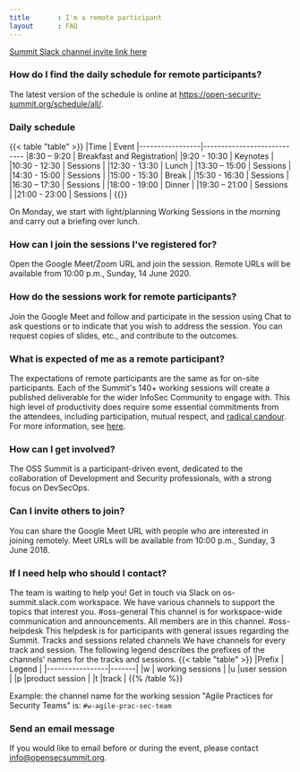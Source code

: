 ```yaml
---
title       : I'm a remote participant
layout      : FAQ
---
```


<a href="https://join.slack.com/t/os-summit/shared_invite/enQtNTUwMzczMjc1NDQxLTk3OTQxNzM1YzdkNGNjMDMwMGYwN2UxZjFlNGUxMjVkMGVlM2NmMTA5YjkwNDJiZTg0MmEwZDhkMjg1OGZiZjU" class="remote_participant"> Summit Slack channel invite link <span>here</span></a>
   
### How do I find the daily schedule for remote participants?

The latest version of the schedule is online at https://open-security-summit.org/schedule/all/.

### Daily schedule 

{{< table "table" >}}
|Time             | Event
|-----------------|----------------------------
|8:30 – 9:20      | Breakfast and Registration|
|9:20 - 10:30     | Keynotes                  |
|10:30 - 12:30    | Sessions                  |
|12:30 - 13:30    | Lunch                     |
|13:30 – 15:00    | Sessions                  |
|14:30 - 15:00    | Sessions                  |
|15:00 - 15:30    | Break                     |
|15:30 - 16:30    | Sessions                  |
|16:30 – 17:30    | Sessions                  |
|18:00 - 19:00    | Dinner                    |
|19:30 – 21:00    | Sessions                  |
|21:00 - 23:00    | Sessions                  |
{{</table>}}

On Monday, we start with light/planning Working Sessions in the morning and carry out a briefing over lunch.

### How can I join the sessions I've registered for?
Open the Google Meet/Zoom URL and join the session.
Remote URLs will be available from 10:00 p.m., Sunday, 14 June 2020.

### How do the sessions work for remote participants?
Join the Google Meet and follow and participate in the session using Chat to ask questions or to indicate that you wish to address the session. You can request copies of slides, etc., and contribute to the outcomes.

### What is expected of me as a remote participant?
The expectations of remote participants are the same as for on-site participants. Each of the Summit's 140+ working sessions will create a published deliverable for the wider InfoSec Community to engage with. This high level of productivity does require some essential commitments from the attendees, including participation, mutual respect, and [radical candour](https://www.radicalcandor.com/). For more information, see [here](https://open-security-summit.org/faq/attendee-information/). 

### How can I get involved?
The OSS Summit is a participant-driven event, dedicated to the collaboration of Development and Security professionals, with a strong focus on DevSecOps. 

### Can I invite others to join?
You can share the Google Meet URL with people who are interested in joining remotely.
Meet URLs will be available from 10:00 p.m., Sunday, 3 June 2018.

### If I need help who should I contact?
The team is waiting to help you! Get in touch via Slack on os-summit.slack.com workspace.
We have various channels to support the topics that interest you.
#oss-general
This channel is for workspace-wide communication and announcements. All members are in this channel.
#oss-helpdesk
This helpdesk is for participants with general issues regarding the Summit.
Tracks and sessions related channels
We have channels for every track and session. The following legend describes the prefixes of the channels' names for the tracks and sessions.
{{< table "table" >}}
|Prefix             | Legend |
|-----------------|-------|
|w  | working sessions |
|u  |user session |
|p  |product session |
|t  |track |
{{% /table %}}

Example: the channel name for the working session "Agile Practices for Security Teams" is: `#w-agile-prac-sec-team`

### Send an email message

If you would like to email before or during the event, please contact info@opensecsummit.org.
